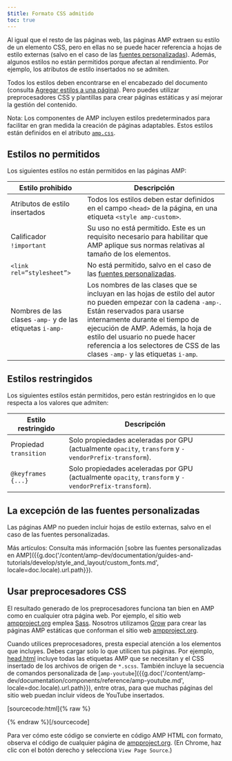 ```yaml
---
$title: Formato CSS admitido
toc: true
---
```



Al igual que el resto de las páginas web, las páginas AMP extraen su estilo de un elemento CSS, pero en ellas no se puede hacer referencia a hojas de estilo externas (salvo en el caso de las [fuentes personalizadas](#the-custom-fonts-exception)). Además, algunos estilos no están permitidos porque afectan al rendimiento. Por ejemplo, los atributos de estilo insertados no se admiten.

Todos los estilos deben encontrarse en el encabezado del documento (consulta [Agregar estilos a una página](/es/docs/design/responsive_amp.html#add-styles-to-a-page)). Pero puedes utilizar preprocesadores CSS y plantillas para crear páginas estáticas y así mejorar la gestión del contenido.

Nota: Los componentes de AMP incluyen estilos predeterminados para facilitar en gran medida la creación de páginas adaptables. Estos estilos están definidos en el atributo [`amp.css`](https://github.com/ampproject/amphtml/blob/master/css/amp.css).

## Estilos no permitidos

Los siguientes estilos no están permitidos en las páginas AMP:

<table>
  <thead>
    <tr>
      <th class="col-thirty" data-th="Banned style">Estilo prohibido</th>
      <th data-th="Description">Descripción</th>
    </tr>
  </thead>
  <tbody>
    <tr>
      <td data-th="Banned style">Atributos de estilo insertados</td>
      <td data-th="Description"> Todos los estilos deben estar definidos en el campo <code>&lt;head&gt;</code> de la página, en una etiqueta <code>&lt;style amp-custom&gt;</code>.</td>
    </tr>
    <tr>
      <td data-th="Banned style">Calificador <code>!important</code>  &nbsp;</td>
      <td data-th="Description">Su uso no está permitido. Este es un requisito necesario para habilitar que AMP aplique sus normas relativas al tamaño de los elementos.</td>
    </tr>
    <tr>
      <td data-th="Banned style"><code>&lt;link rel=”stylesheet”&gt;</code></td>
      <td data-th="Description"> No está permitido, salvo en el caso de las <a href="#the-custom-fonts-exception">fuentes personalizadas</a>.</td>
    </tr>
    <tr>
      <td data-th="Banned style">Nombres de las clases <code>-amp-</code>  y de las etiquetas <code>i-amp-</code> &nbsp;</td>
      <td data-th="Description"> Los nombres de las clases que se incluyan en las hojas de estilo del autor no pueden empezar con la cadena <code>-amp-</code>. Están reservados para usarse internamente durante el tiempo de ejecución de AMP. Además, la hoja de estilo del usuario no puede hacer referencia a los selectores de CSS de las clases <code>-amp-</code> y las etiquetas <code>i-amp</code>.</td>
    </tr>
  </tbody>
</table>

## Estilos restringidos

Los siguientes estilos están permitidos, pero están restringidos en lo que respecta a los valores que admiten:

<table>
  <thead>
    <tr>
      <th class="col-thirty" data-th="Banned style">Estilo restringido</th>
      <th data-th="Description">Descripción</th>
    </tr>
  </thead>
  <tbody>
    <tr>
      <td data-th="Restricted style">Propiedad <code>transition</code> &nbsp;</td>
      <td data-th="Description"> Solo propiedades aceleradas por GPU (actualmente <code>opacity</code>, <code>transform</code> y <code>-vendorPrefix-transform</code>).</td>
    </tr>
    <tr>
      <td data-th="Restricted style"><code>@keyframes {...}</code></td>
      <td data-th="Description"> Solo propiedades aceleradas por GPU (actualmente <code>opacity</code>, <code>transform</code> y <code>-vendorPrefix-transform</code>).</td>
    </tr>
  </tbody>
</table>

## La excepción de las fuentes personalizadas

Las páginas AMP no pueden incluir hojas de estilo externas, salvo en el caso de las fuentes personalizadas.

Más artículos: Consulta más información [sobre las fuentes personalizadas en AMP]({{g.doc('/content/amp-dev/documentation/guides-and-tutorials/develop/style_and_layout/custom_fonts.md', locale=doc.locale).url.path}}).

## Usar preprocesadores CSS

El resultado generado de los preprocesadores funciona tan bien en AMP como en cualquier otra página web. Por ejemplo, el sitio web [ampproject.org](https://www.ampproject.org/)
emplea [Sass](http://sass-lang.com/). Nosotros utilizamos [Grow](http://grow.io/) para crear las páginas AMP estáticas que conforman el sitio web [ampproject.org](https://www.ampproject.org/).


Cuando utilices preprocesadores, presta especial atención a los elementos que incluyes. Debes cargar solo lo que utilicen tus páginas. Por ejemplo, [head.html](https://github.com/ampproject/docs/blob/master/views/partials/head.html)
incluye todas las etiquetas AMP que se necesitan y el CSS insertado de los archivos de origen de `*.scss`. También incluye la secuencia de comandos personalizada de [`amp-youtube`]({{g.doc('/content/amp-dev/documentation/components/reference/amp-youtube.md', locale=doc.locale).url.path}}), entre otras, para que muchas páginas del sitio web puedan incluir vídeos de YouTube insertados.

[sourcecode:html]{% raw %}
<head>
  <meta charset="utf-8">
  <meta name="viewport" content="width=device-width,minimum-scale=1,initial-scale=1">
  <meta content="IE=Edge" http-equiv="X-UA-Compatible">
  <meta property="og:description" content="{% if doc.description %}{{doc.description}} – {% endif %}Accelerated Mobile Pages Project">
  <meta name="description" content="{% if doc.description %}{{doc.description}} – {% endif %}Accelerated Mobile Pages Project">

  <title>El proyecto Accelerated Mobile Pages</title>
  <link rel="icon" href="/static/img/amp_favicon.png">
  <link rel="canonical" href="https://www.ampproject.org{{doc.url.path}}">
  <link href="https://fonts.googleapis.com/css?family=Roboto:200,300,400,500,700" rel="stylesheet">
  <style amp-custom>
  {% include "/assets/css/main.min.css" %}
  </style>

  <style amp-boilerplate>body{-webkit-animation:-amp-start 8s steps(1,end) 0s 1 normal both;-moz-animation:-amp-start 8s steps(1,end) 0s 1 normal both;-ms-animation:-amp-start 8s steps(1,end) 0s 1 normal both;animation:-amp-start 8s steps(1,end) 0s 1 normal both}@-webkit-keyframes -amp-start{from{visibility:hidden}to{visibility:visible}}@-moz-keyframes -amp-start{from{visibility:hidden}to{visibility:visible}}@-ms-keyframes -amp-start{from{visibility:hidden}to{visibility:visible}}@-o-keyframes -amp-start{from{visibility:hidden}to{visibility:visible}}@keyframes -amp-start{from{visibility:hidden}to{visibility:visible}}</style><noscript><style amp-boilerplate>body{-webkit-animation:none;-moz-animation:none;-ms-animation:none;animation:none}</style></noscript>
  <script async src="https://cdn.ampproject.org/v0.js"></script>
  <script async custom-element="amp-carousel" src="https://cdn.ampproject.org/v0/amp-carousel-0.1.js"></script>
  <script async custom-element="amp-analytics" src="https://cdn.ampproject.org/v0/amp-analytics-0.1.js"></script>
  <script async custom-element="amp-lightbox" src="https://cdn.ampproject.org/v0/amp-lightbox-0.1.js"></script>
  <script async custom-element="amp-youtube" src="https://cdn.ampproject.org/v0/amp-youtube-0.1.js"></script>
  <script async custom-element="amp-sidebar" src="https://cdn.ampproject.org/v0/amp-sidebar-0.1.js"></script>
  <script async custom-element="amp-iframe" src="https://cdn.ampproject.org/v0/amp-iframe-0.1.js"></script>
</head>
{% endraw %}[/sourcecode]

Para ver cómo este código se convierte en código AMP HTML con formato, observa el código de cualquier página de [ampproject.org](https://www.ampproject.org/). (En Chrome, haz clic con el botón derecho y selecciona `View Page Source`.)

